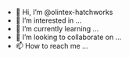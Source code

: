 - 👋 Hi, I’m @olintex-hatchworks
- 👀 I’m interested in ...
- 🌱 I’m currently learning ...
- 💞️ I’m looking to collaborate on ...
- 📫 How to reach me ...

<!---
olintex-hatchworks/olintex-hatchworks is a ✨ special ✨ repository because its `README.md` (this file) appears on your GitHub profile.
You can click the Preview link to take a look at your changes.
--->
